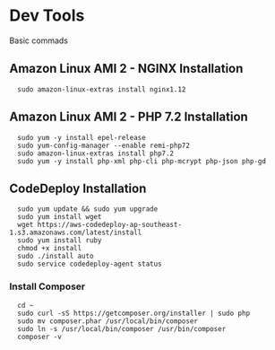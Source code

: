 # Dev Tools
Basic commads

## Amazon Linux AMI 2 - NGINX Installation
```
  sudo amazon-linux-extras install nginx1.12
```

## Amazon Linux AMI 2 - PHP 7.2 Installation
```
  sudo yum -y install epel-release
  sudo yum-config-manager --enable remi-php72
  sudo amazon-linux-extras install php7.2
  sudo yum -y install php-xml php-cli php-mcrypt php-json php-gd
```

## CodeDeploy Installation
```
  sudo yum update && sudo yum upgrade
  sudo yum install wget
  wget https://aws-codedeploy-ap-southeast-1.s3.amazonaws.com/latest/install
  sudo yum install ruby
  chmod +x install
  sudo ./install auto
  sudo service codedeploy-agent status
```

### Install Composer
```
  cd ~
  sudo curl -sS https://getcomposer.org/installer | sudo php
  sudo mv composer.phar /usr/local/bin/composer
  sudo ln -s /usr/local/bin/composer /usr/bin/composer
  composer -v
```
